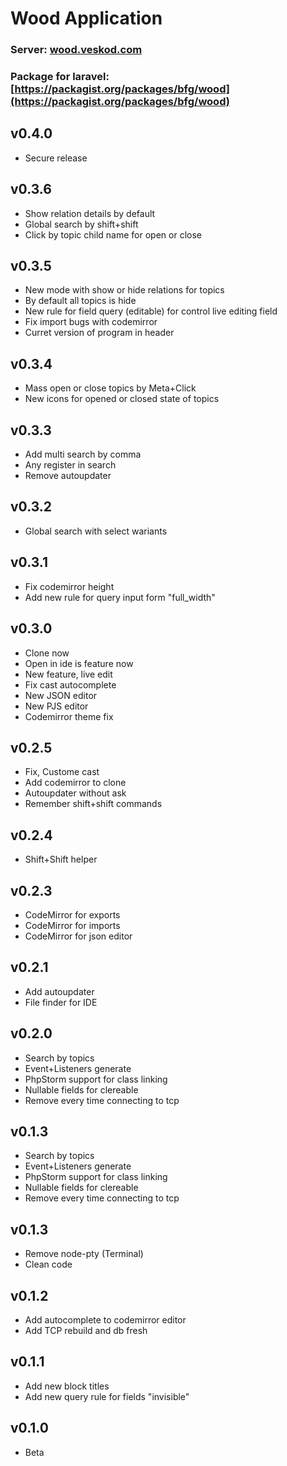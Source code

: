 # Wood Application
### Server: [wood.veskod.com](https://wood.veskod.com)
### Package for laravel: [https://packagist.org/packages/bfg/wood](https://packagist.org/packages/bfg/wood)

## v0.4.0
 - Secure release
## v0.3.6
 - Show relation details by default
 - Global search by shift+shift
 - Click by topic child name for open or close
## v0.3.5
 - New mode with show or hide relations for topics
 - By default all topics is hide
 - New rule for field query (editable) for control live editing field
 - Fix import bugs with codemirror
 - Curret version of program in header
## v0.3.4
 - Mass open or close topics by Meta+Click
 - New icons for opened or closed state of topics
## v0.3.3
 - Add multi search by comma
 - Any register in search
 - Remove autoupdater
## v0.3.2
 - Global search with select wariants
## v0.3.1
 - Fix codemirror height
 - Add new rule for query input form "full_width"
## v0.3.0
 - Clone now
 - Open in ide is feature now
 - New feature, live edit
 - Fix cast autocomplete
 - New JSON editor
 - New PJS editor
 - Codemirror theme fix
## v0.2.5
 - Fix, Custome cast
 - Add codemirror to clone
 - Autoupdater without ask
 - Remember shift+shift commands
## v0.2.4
 - Shift+Shift helper
## v0.2.3
 - CodeMirror for exports
 - CodeMirror for imports
 - CodeMirror for json editor
## v0.2.1
 - Add autoupdater
 - File finder for IDE
## v0.2.0
 - Search by topics
 - Event+Listeners generate
 - PhpStorm support for class linking
 - Nullable fields for clereable
 - Remove every time connecting to tcp
## v0.1.3
 - Search by topics
 - Event+Listeners generate
 - PhpStorm support for class linking
 - Nullable fields for clereable
 - Remove every time connecting to tcp
## v0.1.3
 - Remove node-pty (Terminal)
 - Clean code
## v0.1.2
 - Add autocomplete to codemirror editor
 - Add TCP rebuild and db fresh
## v0.1.1
 - Add new block titles
 - Add new query rule for fields "invisible"
## v0.1.0
 - Beta
